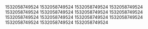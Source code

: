 1532058749524
1532058749524
1532058749524
1532058749524
1532058749524
1532058749524
1532058749524
1532058749524
1532058749524
1532058749524
1532058749524
1532058749524
1532058749524
1532058749524
1532058749524